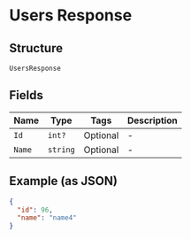
# Users Response

## Structure

`UsersResponse`

## Fields

| Name | Type | Tags | Description |
|  --- | --- | --- | --- |
| `Id` | `int?` | Optional | - |
| `Name` | `string` | Optional | - |

## Example (as JSON)

```json
{
  "id": 96,
  "name": "name4"
}
```

